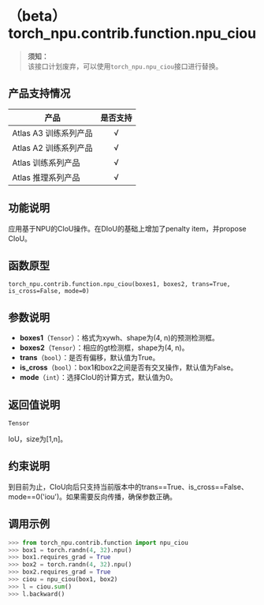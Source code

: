 # （beta）torch_npu.contrib.function.npu_ciou

>**须知：**<br>
>该接口计划废弃，可以使用`torch_npu.npu_ciou`接口进行替换。

## 产品支持情况

| 产品                                                         | 是否支持 |
| ------------------------------------------------------------ | :------: |
|<term>Atlas A3 训练系列产品</term>           |    √     |
|<term>Atlas A2 训练系列产品</term> | √   |
|<term>Atlas 训练系列产品</term> | √   |
|<term>Atlas 推理系列产品</term>| √   |

## 功能说明

应用基于NPU的CIoU操作。在DIoU的基础上增加了penalty item，并propose CIoU。

## 函数原型

```
torch_npu.contrib.function.npu_ciou(boxes1, boxes2, trans=True, is_cross=False, mode=0)
```

## 参数说明

- **boxes1**（`Tensor`）：格式为xywh、shape为(4, n)的预测检测框。
- **boxes2**（`Tensor`）：相应的gt检测框，shape为(4, n)。
- **trans**（`bool`）：是否有偏移，默认值为True。
- **is_cross**（`bool`）：box1和box2之间是否有交叉操作，默认值为False。
- **mode**（`int`）：选择CIoU的计算方式，默认值为0。

## 返回值说明

`Tensor` 

 IoU，size为[1,n]。

## 约束说明

到目前为止，CIoU向后只支持当前版本中的trans==True、is_cross==False、mode==0('iou')。如果需要反向传播，确保参数正确。


## 调用示例

```python
>>> from torch_npu.contrib.function import npu_ciou
>>> box1 = torch.randn(4, 32).npu()
>>> box1.requires_grad = True
>>> box2 = torch.randn(4, 32).npu()
>>> box2.requires_grad = True
>>> ciou = npu_ciou(box1, box2) 
>>> l = ciou.sum()
>>> l.backward()
```

